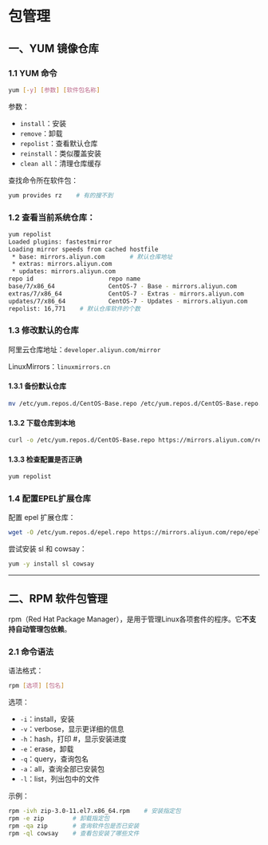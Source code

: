 # 包管理

## 一、YUM 镜像仓库

### 1.1 YUM 命令

```bash
yum [-y] [参数] [软件包名称]
```

参数：

- `install`：安装
- `remove`：卸载
- `repolist`：查看默认仓库
- `reinstall`：类似覆盖安装
- `clean all`：清理仓库缓存

查找命令所在软件包：

```bash
yum provides rz    # 有的搜不到
```

### 1.2 查看当前系统仓库：

```bash
yum repolist
Loaded plugins: fastestmirror
Loading mirror speeds from cached hostfile
 * base: mirrors.aliyun.com       # 默认仓库地址
 * extras: mirrors.aliyun.com     
 * updates: mirrors.aliyun.com
repo id                     repo name                                    status
base/7/x86_64               CentOS-7 - Base - mirrors.aliyun.com         10,072
extras/7/x86_64             CentOS-7 - Extras - mirrors.aliyun.com       526
updates/7/x86_64            CentOS-7 - Updates - mirrors.aliyun.com      6,173
repolist: 16,771    # 默认仓库软件的个数
```

### 1.3 修改默认的仓库

阿里云仓库地址：`developer.aliyun.com/mirror`

LinuxMirrors：`linuxmirrors.cn`

#### 1.3.1 备份默认仓库

```bash
mv /etc/yum.repos.d/CentOS-Base.repo /etc/yum.repos.d/CentOS-Base.repo.bak
```

#### 1.3.2 下载仓库到本地

```bash
curl -o /etc/yum.repos.d/CentOS-Base.repo https://mirrors.aliyun.com/repo/Centos-7.repo
```

#### 1.3.3 检查配置是否正确

```bash
yum repolist
```

### 1.4 配置EPEL扩展仓库

配置 epel 扩展仓库：

```bash
wget -O /etc/yum.repos.d/epel.repo https://mirrors.aliyun.com/repo/epel-7.repo
```

尝试安装 sl 和 cowsay：

```bash
yum -y install sl cowsay
```

---

## 二、RPM 软件包管理

rpm（Red Hat Package Manager），是用于管理Linux各项套件的程序。它**不支持自动管理包依赖**。

### 2.1 命令语法

语法格式：

```bash
rpm [选项] [包名]
```

选项：

- `-i`：install，安装
- `-v`：verbose，显示更详细的信息
- `-h`：hash，打印 #，显示安装进度
- `-e`：erase，卸载
- `-q`：query，查询包名
- `-a`：all，查询全部已安装包
- `-l`：list，列出包中的文件

示例：

```bash
rpm -ivh zip-3.0-11.el7.x86_64.rpm    # 安装指定包
rpm -e zip        # 卸载指定包
rpm -qa zip       # 查询软件包是否已安装
rpm -ql cowsay    # 查看包安装了哪些文件
```



